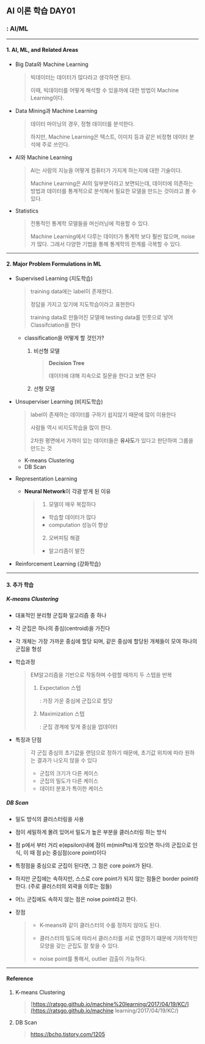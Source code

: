 ## AI 이론 학습 DAY01
### : AI/ML
<hr>


#### 1. AI, ML, and Related Areas

- Big Data와 Machine Learning

  > 빅데이터는 데이터가 많다라고 생각하면 된다.
  >
  > 이때, 빅데이터를 어떻게 해석할 수 있을까에 대한 방법이 Machine Learning이다.

- Data Mining과 Machine Learning

  > 데이터 마이닝의 경우, 정형 데이터를 분석한다.
  >
  > 하지만, Machine Learning은 텍스트, 이미지 등과 같은 비정형 데이터 분석에 주로 쓰인다.

- AI와 Machine Learning

  > AI는 사람의 지능을 어떻게 컴퓨터가 가지게 하는지에 대한 기술이다.
  >
  > Machine Learning은 AI의 일부분이라고 보면되는데, 데이터에 의존하는 방법과 데이터를 통계적으로 분석해서 필요한 모델을 만드는 것이라고 볼 수 있다.

- Statistics

  > 전통적인 통계학 모델들을 머신러닝에 적용할 수 있다.
  >
  > Machine Learning에서 다루는 데이터가 통계학 보다 훨씬 많으며, noise가 많다. 그래서 다양한 기법을 통해 통계학의 한계를 극복할 수 있다.



<hr>

#### 2. Major Problem Formulations in ML

- Supervised Learning (지도학습) 

  > training data에는 label이 존재한다. 
  >
  > 정답을 가지고 있기에 지도학습이라고 표현한다
  >
  > training data로 만들어진 모델에 testing data를 인풋으로 넣어 Classifciation을 한다

  - classification을 어떻게 할 것인가?

    1. 비선형 모델

       > **Decision Tree**
       >
       > 데이터에 대해 지속으로 질문을 한다고 보면 된다

    2. 선형 모델

- Unsuperviser Learning (비지도학습)

  > label이 존재하는 데이터를 구하기 쉽지않기 때문에 많이 이용한다
  >
  > 사람들 역시 비지도학습을 많이 한다.
  >
  > 2차원 평면에서 가까이 있는 데이터들은 **유사도**가 있다고 판단하여 그룹을 만드는 것

  - K-means Clustering
  - DB Scan 

- Representation Learning 

  - **Neural Network**이 각광 받게 된 이유

    > 1. 모델이 매우 복잡하다
    >
    > - 학습할 데이터가 많다
    > - computation 성능이 향상
    >
    > 2. 오버피팅 해결
    >
    > - 알고리즘이 발전

- Reinforcement Learning  (강화학습)

<hr>

#### 3. 추가 학습

##### K-means Clustering

- 대표적인 분리형 군집화 알고리즘 중 하나

- 각 군집은 하나의 중심(centroid)을 가진다

- 각 개체는 가장 가까운 중심에 할당 되며, 같은 중심에 할당된 개체들이 모여 하나의 군집을 형성

- 학습과정

  > EM알고리즘을 기반으로 작동하며 수렴할 때까지 두 스텝을 반복
  >
  > 1. Expectation 스텝
  >
  >    : 가장 가운 중심에 군집으로 할당
  >
  > 2. Maximization 스텝
  >
  >    : 군집 경계에 맞게 중심을 업데이터

- 특징과 단점

  > 각 군집 중심의 초기값을 랜덤으로 정하기 때문에, 초기값 위치에 따라 원하는 결과가 나오지 않을 수 있다
  >
  > - 군집의 크기가 다른 케이스
  > - 군집의 밀도가 다른 케이스
  > - 데이터 분포가 특이한 케이스



#####  DB Scan

- 밀도 방식의 클러스터링을 사용

- 점이 세밀하게 몰려 있어서 밀도가 높은 부분을 클러스터링 하는 방식

- 점 p에서 부터 거리 e(epsilon)내에 점이 m(minPts)개 있으면 하나의 군집으로 인식, 이 때 점 p는 중심점(core point)이다

- 특정점을 중심으로 군집이 된다면, 그 점은 core point가 된다. 

- 하지만 군집에는 속하지만, 스스로 core point가 되지 않는 점들은 border point라 한다. (주로 클러스터의 외곽을 이루는 점들)

- 어느 군집에도 속하지 않는 점은 noise point라고 한다.

- 장점

  > - K-means와 같이 클러스터의 수를 정하지 않아도 된다.
  >
  > - 클러스터의 밀도에 따라서 클러스터를 서로 연결하기 떄문에 기하학적인 모양을 갖는 군집도 잘 찾을 수 있다.
  >
  > - noise point를 통해서, outlier 검출이 가능하다.

<hr>

#### Reference

1. K-means Clustering 

   > [https://ratsgo.github.io/machine%20learning/2017/04/19/KC/](https://ratsgo.github.io/machine learning/2017/04/19/KC/)

2. DB Scan

   > https://bcho.tistory.com/1205





